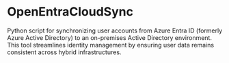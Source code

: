 # OpenEntraCloudSync
Python script for synchronizing user accounts from Azure Entra ID (formerly Azure Active Directory) to an on-premises Active Directory environment. This tool streamlines identity management by ensuring user data remains consistent across hybrid infrastructures.
